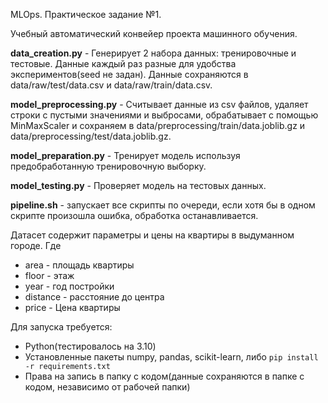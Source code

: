 MLOps. Практическое задание №1.

Учебный автоматический конвейер проекта машинного обучения.

__data_creation.py__ - Генерирует 2 набора данных: тренировочные и тестовые. Данные каждый раз разные для удобства экспериментов(seed не задан). Данные сохраняются в data/raw/test/data.csv и data/raw/train/data.csv.

__model_preprocessing.py__ - Считывает данные из csv файлов, удаляет строки с пустыми значениями и выбросами, обрабатывает с помощью MinMaxScaler и сохраняем в data/preprocessing/train/data.joblib.gz и data/preprocessing/test/data.joblib.gz.

__model_preparation.py__ - Тренирует модель используя предобработанную тренировочную выборку.

__model_testing.py__ - Проверяет модель на тестовых данных.

__pipeline.sh__ - запускает все скрипты по очереди, если хотя бы в одном скрипте произошла ошибка, обработка останавливается.

Датасет содержит параметры и цены на квартиры в выдуманном городе. Где
- area - площадь квартиры
- floor - этаж
- year - год постройки
- distance - расстояние до центра
- price - Цена квартиры

Для запуска требуется:
- Python(тестировалось на 3.10)
- Установленные пакеты numpy, pandas, scikit-learn, либо `pip install -r requirements.txt`
- Права на запись в папку с кодом(данные сохраняются в папке с кодом, независимо от рабочей папки)